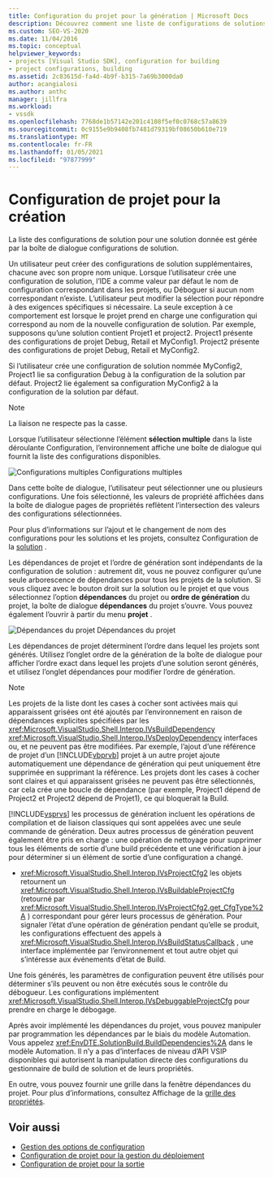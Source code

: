 ```yaml
---
title: Configuration du projet pour la génération | Microsoft Docs
description: Découvrez comment une liste de configurations de solutions pour une solution particulière est gérée par la boîte de dialogue configurations de solutions dans un nouveau type de projet.
ms.custom: SEO-VS-2020
ms.date: 11/04/2016
ms.topic: conceptual
helpviewer_keywords:
- projects [Visual Studio SDK], configuration for building
- project configurations, building
ms.assetid: 2c83615d-fa4d-4b9f-b315-7a69b3000da0
author: acangialosi
ms.author: anthc
manager: jillfra
ms.workload:
- vssdk
ms.openlocfilehash: 7768de1b57142e201c4108f5ef0c0768c57a8639
ms.sourcegitcommit: 0c9155e9b9408fb7481d79319bf08650b610e719
ms.translationtype: MT
ms.contentlocale: fr-FR
ms.lasthandoff: 01/05/2021
ms.locfileid: "97877999"
---
```

# <a name="project-configuration-for-building"></a>Configuration de projet pour la création
La liste des configurations de solution pour une solution donnée est gérée par la boîte de dialogue configurations de solution.

 Un utilisateur peut créer des configurations de solution supplémentaires, chacune avec son propre nom unique. Lorsque l’utilisateur crée une configuration de solution, l’IDE a comme valeur par défaut le nom de configuration correspondant dans les projets, ou Déboguer si aucun nom correspondant n’existe. L’utilisateur peut modifier la sélection pour répondre à des exigences spécifiques si nécessaire. La seule exception à ce comportement est lorsque le projet prend en charge une configuration qui correspond au nom de la nouvelle configuration de solution. Par exemple, supposons qu’une solution contient Projet1 et project2. Project1 présente des configurations de projet Debug, Retail et MyConfig1. Project2 présente des configurations de projet Debug, Retail et MyConfig2.

 Si l’utilisateur crée une configuration de solution nommée MyConfig2, Project1 lie sa configuration Debug à la configuration de la solution par défaut. Project2 lie également sa configuration MyConfig2 à la configuration de la solution par défaut.

> [!NOTE]
> La liaison ne respecte pas la casse.

 Lorsque l’utilisateur sélectionne l’élément **sélection multiple** dans la liste déroulante Configuration, l’environnement affiche une boîte de dialogue qui fournit la liste des configurations disponibles.

 ![Configurations multiples](../../extensibility/internals/media/vsmultiplecfgs.gif "vsMultipleCfgs") Configurations multiples

 Dans cette boîte de dialogue, l’utilisateur peut sélectionner une ou plusieurs configurations. Une fois sélectionné, les valeurs de propriété affichées dans la boîte de dialogue pages de propriétés reflètent l’intersection des valeurs des configurations sélectionnées.

 Pour plus d’informations sur l’ajout et le changement de nom des configurations pour les solutions et les projets, consultez Configuration de la [solution](../../extensibility/internals/solution-configuration.md) .

 Les dépendances de projet et l’ordre de génération sont indépendants de la configuration de solution : autrement dit, vous ne pouvez configurer qu’une seule arborescence de dépendances pour tous les projets de la solution. Si vous cliquez avec le bouton droit sur la solution ou le projet et que vous sélectionnez l’option **dépendances** du projet ou **ordre de génération** du projet, la boîte de dialogue **dépendances** du projet s’ouvre. Vous pouvez également l’ouvrir à partir du menu **projet** .

 ![Dépendances du projet](../../extensibility/internals/media/vsprojdependencies.gif "vsProjDependencies") Dépendances du projet

 Les dépendances de projet déterminent l’ordre dans lequel les projets sont générés. Utilisez l’onglet ordre de la génération de la boîte de dialogue pour afficher l’ordre exact dans lequel les projets d’une solution seront générés, et utilisez l’onglet dépendances pour modifier l’ordre de génération.

> [!NOTE]
> Les projets de la liste dont les cases à cocher sont activées mais qui apparaissent grisées ont été ajoutés par l’environnement en raison de dépendances explicites spécifiées par les <xref:Microsoft.VisualStudio.Shell.Interop.IVsBuildDependency> <xref:Microsoft.VisualStudio.Shell.Interop.IVsDeployDependency> interfaces ou, et ne peuvent pas être modifiées. Par exemple, l’ajout d’une référence de projet d’un [!INCLUDE[vbprvb](../../code-quality/includes/vbprvb_md.md)] projet à un autre projet ajoute automatiquement une dépendance de génération qui peut uniquement être supprimée en supprimant la référence. Les projets dont les cases à cocher sont claires et qui apparaissent grisées ne peuvent pas être sélectionnés, car cela crée une boucle de dépendance (par exemple, Project1 dépend de Project2 et Project2 dépend de Projet1), ce qui bloquerait la Build.

 [!INCLUDE[vsprvs](../../code-quality/includes/vsprvs_md.md)] les processus de génération incluent les opérations de compilation et de liaison classiques qui sont appelées avec une seule commande de génération. Deux autres processus de génération peuvent également être pris en charge : une opération de nettoyage pour supprimer tous les éléments de sortie d’une build précédente et une vérification à jour pour déterminer si un élément de sortie d’une configuration a changé.

- <xref:Microsoft.VisualStudio.Shell.Interop.IVsProjectCfg2> les objets retournent un <xref:Microsoft.VisualStudio.Shell.Interop.IVsBuildableProjectCfg> (retourné par <xref:Microsoft.VisualStudio.Shell.Interop.IVsProjectCfg2.get_CfgType%2A> ) correspondant pour gérer leurs processus de génération. Pour signaler l’état d’une opération de génération pendant qu’elle se produit, les configurations effectuent des appels à <xref:Microsoft.VisualStudio.Shell.Interop.IVsBuildStatusCallback> , une interface implémentée par l’environnement et tout autre objet qui s’intéresse aux événements d’état de Build.

 Une fois générés, les paramètres de configuration peuvent être utilisés pour déterminer s’ils peuvent ou non être exécutés sous le contrôle du débogueur. Les configurations implémentent <xref:Microsoft.VisualStudio.Shell.Interop.IVsDebuggableProjectCfg> pour prendre en charge le débogage.

 Après avoir implémenté les dépendances du projet, vous pouvez manipuler par programmation les dépendances par le biais du modèle Automation. Vous appelez <xref:EnvDTE.SolutionBuild.BuildDependencies%2A> dans le modèle Automation. Il n’y a pas d’interfaces de niveau d’API VSIP disponibles qui autorisent la manipulation directe des configurations du gestionnaire de build de solution et de leurs propriétés.

 En outre, vous pouvez fournir une grille dans la fenêtre dépendances du projet. Pour plus d’informations, consultez Affichage de la [grille des propriétés](../../extensibility/internals/properties-display-grid.md).

## <a name="see-also"></a>Voir aussi
- [Gestion des options de configuration](../../extensibility/internals/managing-configuration-options.md)
- [Configuration de projet pour la gestion du déploiement](../../extensibility/internals/project-configuration-for-managing-deployment.md)
- [Configuration de projet pour la sortie](../../extensibility/internals/project-configuration-for-output.md)
